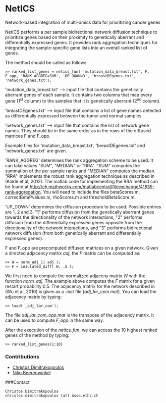 # NetICS
Network-based integration of multi-omics data for prioritizing cancer genes

NetICS performs a per sample bidirectional network diffusion technique to prioritize genes based on their proximity to genetically aberrant and differentially expressed genes. It provides rank aggregation techniques for integrating the sample-specific gene lists into an overall ranked list of genes.

The method should be called as follows:

```
>> ranked_list_genes = netics_fun( 'mutation_data_breast.txt', F, F_opp, 'RANK_AGGREG=SUM', 'UP_DOWN=3', 'breastDEgenes.txt', 'network_genes.txt');
```

'mutation_data_breast.txt' --> input file that contains the genetically aberrant genes of each sample. It contains two columns that map every gene (1<sup>st</sup> column) to the samples that it is genetically aberrant (2<sup>nd</sup> column).

'breastDEgenes.txt' --> input file that contains a list of gene names detected as differentially expressed between the tumor and normal samples.

'network_genes.txt' --> input file that contains the list of network gene names. They should be in the same order as in the rows of the diffused matrices F and F_opp.

Example files for 'mutation_data_breast.txt', 'breastDEgenes.txt' and 'network_genes.txt' are given.

'RANK_AGGREG' determines the rank aggregation scheme to be used. It can take values "SUM", "MEDIAN" or "RRA". "SUM" computes the summation of the per sample ranks and "MEDIAN" computes the median. "RRA" implements the robust rank aggregation technique as described in (Kolde et al, 2012). The matlab code for implementing the RRA method can be found at http://ch.mathworks.com/matlabcentral/fileexchange/41835-rank-aggregation. You will need to include the files betaScores.m, correctBetaPvalues.m, rhoScores.m and thresholdBetaScore.m.

'UP_DOWN' determines the diffusion procedure to be used. Possible entries are 1, 2 and 3. "1" performs diffusion from the genetically aberrant genes towards the directionality of the network interactions, "2" performs diffusion from the differentially expressed genes opposite from the directionality of the network interactions, and "3" performs bidirectional network diffusion (from both genetically aberrant and differentially expressed genes).

F and F_opp are precomputed diffused matrices on a given network. Given a directed adjacency matrix _adj_, the _F_ matrix can be computed as:

```
>> W = norm_adj_1( adj );
>> F = insulated_diff( W, .5 );
```

We first need to compute the normalized adjaceny matrix _W_ with the function _norm_adj_. The example above computes the _F_ matrix for a given restart probability 0.5. The adjacency matrix for the network described in (Wu et al, 2010) is given as a .mat file (_adj_lar_com.mat_). You can load the adjacency matrix by typing:

```
>> load('_adj_lar_com');
```

The file _adj_lar_com_opp.mat_ is the transpose of the adjacency matrix. It can be used to compute _F_opp_ in the same way.

After the execution of the _netics_fun_, we can access the 10 highest ranked genes of the method by typing:

```
>> ranked_list_genes(1:10)
```

### Contributions
- [Christos Dimitrakopoulos](https://www.bsse.ethz.ch/cbg/group/people/person-detail.html?persid=197642)
- [Niko Beerenwinkel](http://www.bsse.ethz.ch/cbg/group/people/person-detail.html?persid=149417)


###Contact
```
Christos Dimitrakopoulos
christos.dimitrakopoulos (at) bsse.ethz.ch
```
